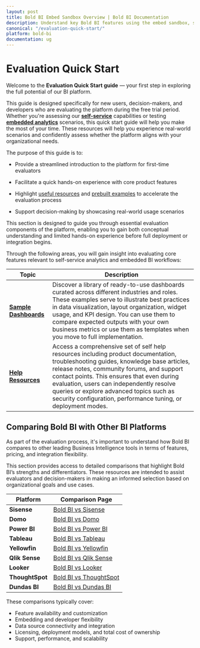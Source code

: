 ```yaml
---
layout: post
title: Bold BI Embed Sandbox Overview | Bold BI Documentation
description: Understand key Bold BI features using the embed sandbox, sample dashboards, help resources to explore self-service and embedded analytics.
canonical: "/evaluation-quick-start/"
platform: bold-bi
documentation: ug
---
```


# Evaluation Quick Start

Welcome to the **Evaluation Quick Start guide** — your first step in exploring the full potential of our BI platform.

This guide is designed specifically for new users, decision-makers, and developers who are evaluating the platform during the free trial period. Whether you're assessing our [**self-service**](/overview/self-service-analytics/) capabilities or testing [**embedded analytics**](/overview/embedded-analytics/) scenarios, this quick start guide will help you make the most of your time. These resources will help you experience real-world scenarios and confidently assess whether the platform aligns with your organizational needs.

The purpose of this guide is to:

- Provide a streamlined introduction to the platform for first-time evaluators

- Facilitate a quick hands-on experience with core product features

- Highlight [useful resources](/evaluation-quick-start/help-resources/) and [prebuilt examples](/evaluation-quick-start/sample-dashboards/) to accelerate the evaluation process

- Support decision-making by showcasing real-world usage scenarios

This section is designed to guide you through essential evaluation components of the platform, enabling you to gain both conceptual understanding and limited hands-on experience before full deployment or integration begins.

Through the following areas, you will gain insight into evaluating core features relevant to self-service analytics and embedded BI workflows:


| **Topic**               | **Description**                                                                                                      |
|-------------------------|----------------------------------------------------------------------------------------------------------------------|
| [**Sample Dashboards**](/evaluation-quick-start/sample-dashboards/)   | Discover a library of ready-to-use dashboards curated across different industries and roles. These examples serve to illustrate best practices in data visualization, layout organization, widget usage, and KPI design. You can use them to compare expected outputs with your own business metrics or use them as templates when you move to full implementation. |
| [**Help Resources**](/evaluation-quick-start/help-resources/)| Access a comprehensive set of self help resources including product documentation, troubleshooting guides, knowledge base articles, release notes, community forums, and support contact points. This ensures that even during evaluation, users can independently resolve queries or explore advanced topics such as security configuration, performance tuning, or deployment modes. |

## Comparing Bold BI with Other BI Platforms

As part of the evaluation process, it's important to understand how Bold BI compares to other leading Business Intelligence tools in terms of features, pricing, and integration flexibility.

This section provides access to detailed comparisons that highlight Bold BI’s strengths and differentiators. These resources are intended to assist evaluators and decision-makers in making an informed selection based on organizational goals and use cases.

| **Platform**            | **Comparison Page**                                                                 |
|-------------------------|-------------------------------------------------------------------------------------|
| **Sisense**             | [Bold BI vs Sisense](https://www.boldbi.com/compare/sisense-alternative/)          |
| **Domo**                | [Bold BI vs Domo](https://www.boldbi.com/compare/domo-alternative/)                |
| **Power BI**            | [Bold BI vs Power BI](https://www.boldbi.com/compare/power-bi-alternative/)        |
| **Tableau**             | [Bold BI vs Tableau](https://www.boldbi.com/compare/tableau-alternative/)          |
| **Yellowfin**           | [Bold BI vs Yellowfin](https://www.boldbi.com/compare/yellowfin-alternative/)      |
| **Qlik Sense**          | [Bold BI vs Qlik Sense](https://www.boldbi.com/compare/qlik-sense-alternative/)    |
| **Looker**              | [Bold BI vs Looker](https://www.boldbi.com/compare/looker-alternative/)            |
| **ThoughtSpot**         | [Bold BI vs ThoughtSpot](https://www.boldbi.com/compare/thoughtspot-alternative/)  |
| **Dundas BI**           | [Bold BI vs Dundas BI](https://www.boldbi.com/compare/dundas-bi-alternative/)      |

These comparisons typically cover:

- Feature availability and customization
- Embedding and developer flexibility
- Data source connectivity and integration
- Licensing, deployment models, and total cost of ownership
- Support, performance, and scalability